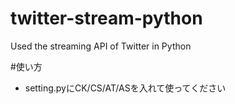 # twitter-stream-python
Used the streaming API of Twitter in Python

#使い方
- setting.pyにCK/CS/AT/ASを入れて使ってください
